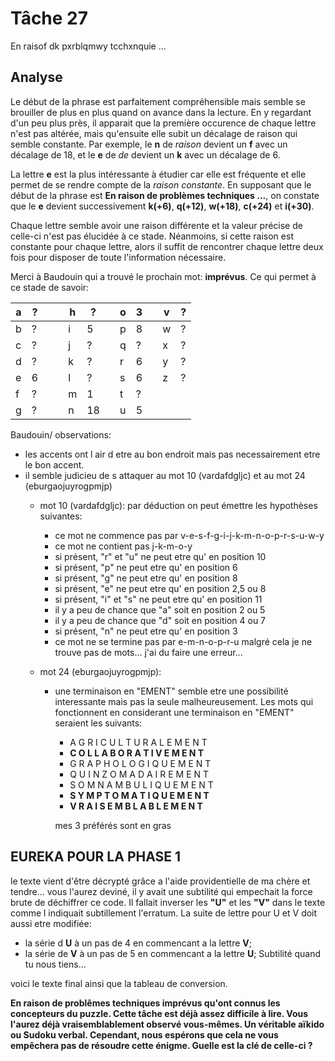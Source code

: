 # Tâche 27

En raisof dk pxrblqmwy tcchxnquie ...

## Analyse

Le début de la phrase est parfaitement compréhensible mais semble se brouiller de plus en plus quand on avance dans la lecture. En y regardant d'un peu plus près, il apparait que la première occurence de chaque lettre n'est pas altérée, mais qu'ensuite elle subit un décalage de raison qui semble constante. Par exemple, le **n** de *raison* devient un **f** avec un décalage de 18, et le **e** de *de* devient un **k** avec un décalage de 6.

La lettre **e** est la plus intéressante à étudier car elle est fréquente et elle permet de se rendre compte de la *raison constante*. En supposant que le début de la phrase est **En raison de problèmes techniques ...**, on constate que le **e** devient successivement **k(+6)**, **q(+12)**, **w(+18)**, **c(+24)** et **i(+30)**.

Chaque lettre semble avoir une raison différente et la valeur précise de celle-ci n'est pas élucidée à ce stade. Néanmoins, si cette raison est constante pour chaque lettre, alors il suffit de rencontrer chaque lettre deux fois pour disposer de toute l'information nécessaire.

Merci à Baudouin qui a trouvé le prochain mot: **imprévus**. Ce qui permet à ce stade de savoir:

| a | ? | | | h | ? | | o | 3 | | v | ? |
| --- | --- | --- | --- | --- | --- | --- | --- | --- | --- | --- | --- |
| b | ? | | | i | 5 | | p | 8 | | w | ? |
| c | ? | | | j | ? | | q | ? | | x | ? |
| d | ? | | | k | ? | | r | 6 | | y | ? |
| e | 6 | | | l | ? | | s | 6 | | z | ? |
| f | ? | | | m | 1 | | t | ? | |   |   |
| g | ? | | | n | 18| | u | 5 | |   |   |

Baudouin/
observations: 
* les accents ont l air d etre au bon endroit mais pas necessairement etre le bon accent.
* il semble judicieu de s attaquer au mot 10 (vardafdgljc) et au mot 24 (eburgaojuyrogpmjp)
  * mot 10 (vardafdgljc):
  par déduction on peut émettre les hypothèses suivantes:
    * ce mot ne commence pas par v-e-s-f-g-i-j-k-m-n-o-p-r-s-u-w-y
    * ce mot ne contient pas j-k-m-o-y
    * si présent, "r" et "u" ne peut etre qu' en position 10
    * si présent, "p" ne peut etre qu' en position 6
    * si présent, "g" ne peut etre qu' en position 8
    * si présent, "e" ne peut etre qu' en position 2,5 ou 8
    * si présent, "i" et "s" ne peut etre qu' en position 11
    * il y a peu de chance que "a" soit en position 2 ou 5
    * il y a peu de chance que "d" soit en position 4 ou 7
    * si présent, "n" ne peut etre qu' en position 3	
    * ce mot ne se termine pas par e-m-n-o-p-r-u
    malgré cela je ne trouve pas de mots... j'ai du faire une erreur...
    
  * mot 24 (eburgaojuyrogpmjp):
    * une terminaison en "EMENT" semble etre une possibilité interessante mais pas la seule malheureusement. Les mots qui fonctionnent en considerant une terminaison en "EMENT" seraient les suivants:
      * A	G	R	I	C	U	L	T	U	R	A	L	E	M	E	N	T
      * **C	O	L	L	A	B	O	R	A	T	I	V	E	M	E	N	T**
      * G	R	A	P	H	O	L	O	G	I	Q	U	E	M	E	N	T
      * Q	U	I	N	Z	O	M	A	D	A	I	R	E	M	E	N	T
      * S	O	M	N	A	M	B	U	L	I	Q	U	E	M	E	N	T
      * **S	Y	M	P	T	O	M	A	T	I	Q	U	E	M	E	N	T**
      * **V	R	A	I	S	E	M	B	L	A	B	L	E	M	E	N	T**
      
      mes 3 préférés sont en gras

## EUREKA POUR LA PHASE 1

le texte vient d'être décrypté grâce a l'aide providentielle de ma chère et tendre...
vous l'aurez deviné, il y avait une subtilité qui empechait la force brute de déchiffrer ce code. Il fallait inverser les **"U"** et les **"V"** dans le texte comme l indiquait subtillement l'erratum. La suite de lettre pour U et V doit aussi etre modifiée: 
* la série d **U** à un pas de 4 en commencant a la lettre **V**; 
* la série de **V** à un pas de 5 en commencant a la lettre **U**;
Subtilité quand tu nous tiens...


voici le texte final ainsi que la tableau de conversion.

**En raison de problêmes techniques imprévus qu'ont connus les concepteurs du puzzle.
Cette tâche est déjà assez difficile à lire.
Vous l'aurez déjà vraisemblablement observé vous-mêmes.
Un véritable aïkido ou Sudoku verbal.
Cependant, nous espérons que cela ne vous empêchera pas de résoudre cette énigme.
Guelle est la clé de celle-ci ?**





